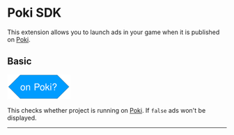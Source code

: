 # Poki SDK

This extension allows you to launch ads in your game when it is published on [Poki](https://poki.com/).

## Basic

![onPoki](/docs/PokiSDK/assets/images/onPokiBlock.svg)

This checks whether project is running on [Poki](https://poki.com/). If `false` ads won't be displayed.

---
